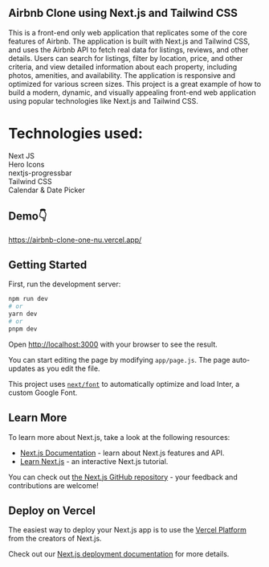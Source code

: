  ## Airbnb Clone using Next.js and Tailwind CSS
 
 This is a front-end only web application that replicates some of the core features of Airbnb. The application is built with Next.js and Tailwind CSS, and uses the Airbnb API to fetch real data for listings, reviews, and other details. Users can search for listings, filter by location, price, and other criteria, and view detailed information about each property, including photos, amenities, and availability. The application is responsive and optimized for various screen sizes. This project is a great example of how to build a modern, dynamic, and visually appealing front-end web application using popular technologies like Next.js and Tailwind CSS.
 
 <h1>Technologies used:</h1>
      Next JS<br/>
      Hero Icons<br/>
      nextjs-progressbar<br/>
      Tailwind CSS<br/>
      Calendar & Date Picker

## Demo👇
https://airbnb-clone-one-nu.vercel.app/

 
## Getting Started

First, run the development server:

```bash
npm run dev
# or
yarn dev
# or
pnpm dev
```

Open [http://localhost:3000](http://localhost:3000) with your browser to see the result.

You can start editing the page by modifying `app/page.js`. The page auto-updates as you edit the file.

This project uses [`next/font`](https://nextjs.org/docs/basic-features/font-optimization) to automatically optimize and load Inter, a custom Google Font.

## Learn More

To learn more about Next.js, take a look at the following resources:

- [Next.js Documentation](https://nextjs.org/docs) - learn about Next.js features and API.
- [Learn Next.js](https://nextjs.org/learn) - an interactive Next.js tutorial.

You can check out [the Next.js GitHub repository](https://github.com/vercel/next.js/) - your feedback and contributions are welcome!

## Deploy on Vercel

The easiest way to deploy your Next.js app is to use the [Vercel Platform](https://vercel.com/new?utm_medium=default-template&filter=next.js&utm_source=create-next-app&utm_campaign=create-next-app-readme) from the creators of Next.js.

Check out our [Next.js deployment documentation](https://nextjs.org/docs/deployment) for more details.
